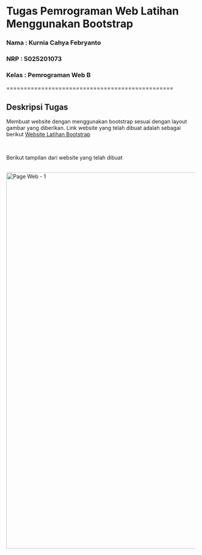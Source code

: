 # Tugas Pemrograman Web Latihan Menggunakan Bootstrap

### Nama : Kurnia Cahya Febryanto

### NRP : 5025201073

### Kelas : Pemrograman Web B

================================================

## Deskripsi Tugas

Membuat website dengan menggunakan bootstrap sesuai dengan layout gambar yang diberikan.
Link website yang telah dibuat adalah sebagai berikut <a href="">Website Latihan Bootstrap</a>

<br/>

Berikut tampilan dari website yang telah dibuat

</br>

<img src="" alt="Page Web - 1" width="1000"/>
